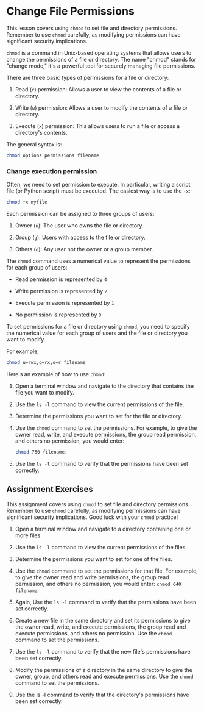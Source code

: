 # Change File Permissions


This lesson covers using `chmod` to set file and directory permissions. Remember to use `chmod` carefully, as modifying permissions can have significant security implications.


`chmod` is a command in Unix-based operating systems that allows users to change the permissions of a file or directory. The name "chmod" stands for "change mode," it's a powerful tool for securely managing file permissions.

There are three basic types of permissions for a file or directory:

1. Read (`r`) permission: Allows a user to view the contents of a file or directory.

2. Write (`w`) permission: Allows a user to modify the contents of a file or directory.

3. Execute (`x`) permission: This allows users to run a file or access a directory's contents.




The general syntax is:
```zsh
chmod options permissions filename
```





### Change execution permission
Often, we need to set permission to execute.  In particular, writing a script file (or Python script) must be executed. The easiest way is to use the `+x`:

```zsh
chmod +x myfile
```





Each permission can be assigned to three groups of users:

1. Owner (`u`): The user who owns the file or directory.

2. Group (`g`): Users with access to the file or directory.

3. Others (`o`): Any user not the owner or a group member.



The `chmod` command uses a numerical value to represent the permissions for each group of users:

* Read permission is represented by `4`

* Write permission is represented by `2`

* Execute permission is represented by `1`

* No permission is represented by `0`



To set permissions for a file or directory using `chmod`, you need to specify the numerical value for each group of users and the file or directory you want to modify.



For example, 

```zsh
chmod u=rwx,g=rx,o=r filename
```




Here's an example of how to use `chmod`:

1. Open a terminal window and navigate to the directory that contains the file you want to modify.

2. Use the `ls -l` command to view the current permissions of the file.

3. Determine the permissions you want to set for the file or directory.

4. Use the `chmod` command to set the permissions. For example, to give the owner read, write, and execute permissions, the group read permission, and others no permission, you would enter: 

	```zsh
	chmod 750 filename.
	```
5. Use the `ls -l` command to verify that the permissions have been set correctly.








## Assignment Exercises

This assignment covers using `chmod` to set file and directory permissions. Remember to use `chmod` carefully, as modifying permissions can have significant security implications. Good luck with your `chmod` practice!


1. Open a terminal window and navigate to a directory containing one or more files.

2. Use the `ls -l` command to view the current permissions of the files.

3. Determine the permissions you want to set for one of the files.

4. Use the `chmod` command to set the permissions for that file. For example, to give the owner read and write permissions, the group read permission, and others no permission, you would enter: `chmod 640 filename`.

5. Again, Use the `ls -l` command to verify that the permissions have been set correctly.

6. Create a new file in the same directory and set its permissions to give the owner read, write, and execute permissions, the group read and execute permissions, and others no permission. Use the `chmod` command to set the permissions.

7. Use the `ls -l` command to verify that the new file's permissions have been set correctly.

8. Modify the permissions of a directory in the same directory to give the owner, group, and others read and execute permissions. Use the `chmod` command to set the permissions.

9. Use the ls -l command to verify that the directory's permissions have been set correctly.

 
 